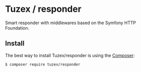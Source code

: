 # Tuzex / responder

Smart responder with middlewares based on the Symfony HTTP Foundation.

Install
------------

The best way to install Tuzex/responder is using the [Composer](http://getcomposer.org/):

```sh
$ composer require tuzex/responder
```
